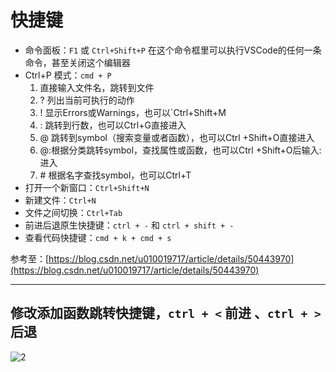 # 快捷键

- 命令面板：`F1` 或 `Ctrl+Shift+P`
    在这个命令框里可以执行VSCode的任何一条命令，甚至关闭这个编辑器
- Ctrl+P 模式：`cmd + P`
    1. 直接输入文件名，跳转到文件
    2. ? 列出当前可执行的动作
    3. ! 显示Errors或Warnings，也可以`Ctrl+Shift+M
    4. : 跳转到行数，也可以Ctrl+G直接进入
    5. @ 跳转到symbol（搜索变量或者函数），也可以Ctrl  +Shift+O直接进入
    6. @:根据分类跳转symbol，查找属性或函数，也可以Ctrl    +Shift+O后输入:进入
    7. \# 根据名字查找symbol，也可以Ctrl+T
- 打开一个新窗口：`Ctrl+Shift+N`
- 新建文件：`Ctrl+N`
- 文件之间切换：`Ctrl+Tab`
- 前进后退原生快捷键：`ctrl + -` 和 `ctrl + shift + -`
- 查看代码快捷键：`cmd + k + cmd + s`

参考至：[https://blog.csdn.net/u010019717/article/details/50443970](https://blog.csdn.net/u010019717/article/details/50443970)

---

## 修改添加函数跳转快捷键，`ctrl + <` 前进 、`ctrl + >` 后退

![2](http://ww1.sinaimg.cn/large/006alGmrly1g28ek425irj30pl0cadit.jpg)
